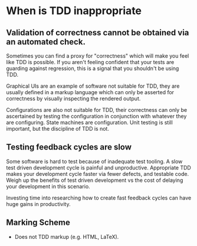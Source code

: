 # When is TDD inappropriate

## Validation of correctness cannot be obtained via an automated check.

Sometimes you can find a proxy for "correctness" which will make you feel like TDD is possible.
If you aren't feeling confident that your tests are guarding against regression, this is a signal that you shouldn't be using TDD.

Graphical UIs are an example of software not suitable for TDD, they are usually defined in a markup language which can only be asserted for correctness by visually inspecting the rendered output.

Configurations are also not suitable for TDD, their correctness can only be ascertained by testing the configuration in conjunction with whatever they are configuring.
State machines are configuration. Unit testing is still important, but the discipline of TDD is not.

## Testing feedback cycles are slow

Some software is hard to test because of inadequate test tooling.
A slow test driven development cycle is painful and unproductive.
Appropriate TDD makes your development cycle faster via fewer defects, and testable code.
Weigh up the benefits of test driven development vs the cost of delaying your development in this scenario.

Investing time into researching how to create fast feedback cycles can have huge gains in productivity.

## Marking Scheme

* Does not TDD markup (e.g. HTML, LaTeX).
